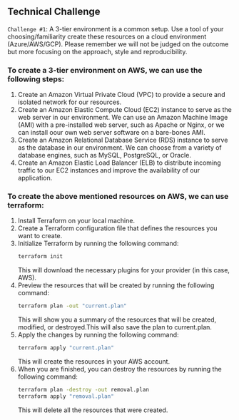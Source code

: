 ## Technical Challenge
`Challenge #1`: A 3-tier environment is a common setup. Use a tool of your choosing/familiarity create these resources on a cloud environment (Azure/AWS/GCP). Please remember we will not be judged on the outcome but more focusing on the approach, style and reproducibility.

### To create a 3-tier environment on AWS, we can use the following steps:
1.	Create an Amazon Virtual Private Cloud (VPC) to provide a secure and isolated network for our resources.
2.	Create an Amazon Elastic Compute Cloud (EC2) instance to serve as the web server in our environment. We can use an Amazon Machine Image (AMI) with a pre-installed web server, such as Apache or Nginx, or we can install oour own web server software on a bare-bones AMI.
3.	Create an Amazon Relational Database Service (RDS) instance to serve as the database in our environment. We can choose from a variety of database engines, such as MySQL, PostgreSQL, or Oracle.
4.	Create an Amazon Elastic Load Balancer (ELB) to distribute incoming traffic to our EC2 instances and improve the availability of our application.

### To create the above mentioned resources on AWS, we can use terraform:
1.	Install Terraform on your local machine.
2.	Create a Terraform configuration file that defines the resources you want to create.
3.	Initialize Terraform by running the following command:
    ```sh    
    terraform init 
    ```
    This will download the necessary plugins for your provider (in this case, AWS).
4.	Preview the resources that will be created by running the following command:
    ```sh 
    terraform plan -out "current.plan"
    ```
    This will show you a summary of the resources that will be created, modified, or destroyed.This will also save the plan to current.plan.
5.	Apply the changes by running the following command:
    ```sh
    terraform apply "current.plan"
    ```
    This will create the resources in your AWS account.
6.	When you are finished, you can destroy the resources by running the following command:
    ```sh
    terraform plan -destroy -out removal.plan
    terraform apply "removal.plan"
    ```
    This will delete all the resources that were created.
